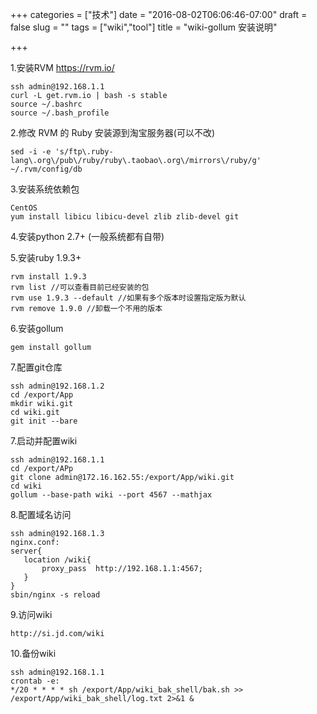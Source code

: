 +++
categories = ["技术"]
date = "2016-08-02T06:06:46-07:00"
draft = false
slug = ""
tags = ["wiki","tool"]
title = "wiki-gollum 安装说明"

+++

 
1.安装RVM https://rvm.io/

    ssh admin@192.168.1.1
    curl -L get.rvm.io | bash -s stable 
    source ~/.bashrc
    source ~/.bash_profile
2.修改 RVM 的 Ruby 安装源到淘宝服务器(可以不改)

    sed -i -e 's/ftp\.ruby-lang\.org\/pub\/ruby/ruby\.taobao\.org\/mirrors\/ruby/g' ~/.rvm/config/db
3.安装系统依赖包

    CentOS
    yum install libicu libicu-devel zlib zlib-devel git
4.安装python 2.7+ (一般系统都有自带)

5.安装ruby 1.9.3+

    rvm install 1.9.3
    rvm list //可以查看目前已经安装的包
    rvm use 1.9.3 --default //如果有多个版本时设置指定版为默认
    rvm remove 1.9.0 //卸载一个不用的版本
6.安装gollum

    gem install gollum

7.配置git仓库

    ssh admin@192.168.1.2
    cd /export/App
    mkdir wiki.git
    cd wiki.git
    git init --bare

7.启动并配置wiki

    ssh admin@192.168.1.1
    cd /export/APp
    git clone admin@172.16.162.55:/export/App/wiki.git
    cd wiki
    gollum --base-path wiki --port 4567 --mathjax

8.配置域名访问

    ssh admin@192.168.1.3
    nginx.conf:
    server{
       location /wiki{
           proxy_pass  http://192.168.1.1:4567;
       }
    }
    sbin/nginx -s reload

9.访问wiki

    http://si.jd.com/wiki

10.备份wiki

    ssh admin@192.168.1.1
    crontab -e:
    */20 * * * * sh /export/App/wiki_bak_shell/bak.sh >> /export/App/wiki_bak_shell/log.txt 2>&1 &
    